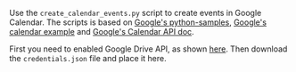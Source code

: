 Use the `create_calendar_events.py` script to create events in Google Calendar. The scripts is based on [Google's python-samples](https://github.com/gsuitedevs/python-samples/tree/master/drive/quickstart),
[Google's calendar example](https://developers.google.com/calendar/create-events) and [Google's Calendar API doc](http://googleapis.github.io/google-api-python-client/docs/dyn/calendar_v3.events.html#insert).

First you need to enabled Google Drive API, as shown [here](https://developers.google.com/drive/api/v3/enable-drive-api). Then download the `credentials.json` file and place it here.
